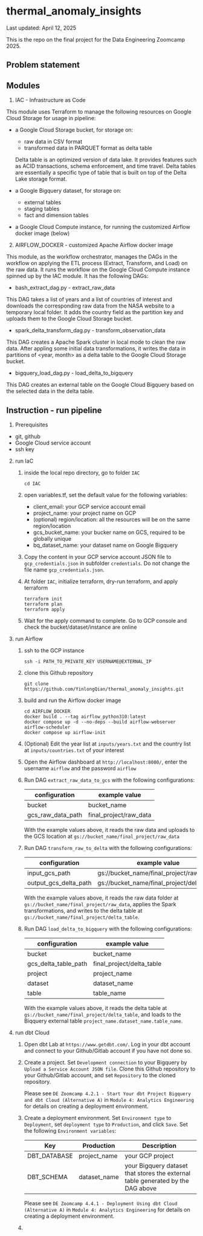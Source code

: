 # thermal_anomaly_insights
Last updated: April 12, 2025

This is the repo on the final project for  the Data Engineering Zoomcamp 2025.

## Problem statement



## Modules
1. IAC - Infrastructure as Code

This module uses Terraform to manage the following resources on Google Cloud Storage for usage in pipeline:
- a Google Cloud Storage bucket, for storage on:
    - raw data in CSV format
    - transformed data in PARQUET format as delta table

    Delta table is an optimized version of data lake. It provides features such as ACID transactions, schema enforcement, and time travel. Delta tables are essentially a specific type of table that is built on top of the Delta Lake storage format.

- a Google Bigquery dataset, for storage on:
    - external tables
    - staging tables
    - fact and dimension tables

- a Google Cloud Compute instance, for running the customized Airflow docker image (below)

2. AIRFLOW_DOCKER - customized Apache Airflow docker image

This module, as the workflow orchestrator, manages the DAGs in the workflow on applying the ETL process (Extract, Transform, and Load) on the raw data. It runs the workflow on the Google Cloud Compute instance spinned up by the IAC module. It has the following DAGs:
- bash_extract_dag.py - extract_raw_data

This DAG takes a list of years and a list of countries of interest and downloads the corresponding raw data from the NASA website to a temporary local folder. It adds the country field as the partition key and uploads them to the Google Cloud Storage bucket.

- spark_delta_transform_dag.py - transform_observation_data

This DAG creates a Apache Spark cluster in local mode to clean the raw data. After appling some initial data transformations, it writes the data in partitions of <year, month> as a delta table to the Google Cloud Storage bucket.

- bigquery_load_dag.py - load_delta_to_bigquery

This DAG creates an external table on the Google Cloud Bigquery based on the selected data in the delta table.




## Instruction - run pipeline
1. Prerequisites
- git, github
- Google Cloud service account
- ssh key



2. run IaC
    1. inside the local repo directory, go to folder `IAC`

        `cd IAC`

    2. open variables.tf, set the default value for the following variables:
        * client_email: your GCP service account email
        * project_name: your project name on GCP
        * (optional) region/location: all the resources will be on the same region/location
        * gcs_bucket_name: your bucker name on GCS, required to be globally unique
        * bq_dataset_name: your dataset name on Google Bigquery

    3. Copy the content in your GCP service account JSON file to `gcp_credentials.json` in subfolder `credentials`. Do not change the file name `gcp_credentials.json`.

    4. At folder `IAC`, initialize terraform, dry-run terraform, and apply terraform

        ```
        terraform init
        terraform plan
        terraform apply
        ```

    5. Wait for the apply command to complete. Go to GCP console and check the bucket/dataset/instance are online


3. run Airflow
    1. ssh to the GCP instance

        ```
        ssh -i PATH_TO_PRIVATE_KEY USERNAME@EXTERNAL_IP
        ```

    2. clone this Github repository

        ```
        git clone https://github.com/YinlongQian/thermal_anomaly_insights.git
        ```

    3. build and run the Airflow docker image

        ```
        cd AIRFLOW_DOCKER
        docker build . --tag airflow_python310:latest
        docker compose up -d --no-deps --build airflow-webserver airflow-scheduler
        docker compose up airflow-init
        ```

    4. (Optional) Edit the year list at `inputs/years.txt` and the country list at `inputs/countries.txt` of your interest

    5. Open the Airflow dashboard at `http://localhost:8080/`, enter the username `airflow` and the password `airflow`

    6. Run DAG `extract_raw_data_to_gcs`    with the following configurations:

        | configuration     | example value          |
        | --------          | -------                |
        | bucket            | bucket_name            |
        | gcs_raw_data_path | final_project/raw_data |

        With the example values above, it reads the raw data and uploads to the GCS location at `gs://bucket_name/final_project/raw_data`

    7. Run DAG `transform_raw_to_delta` with the following configurations:

        | configuration         | example value                              |
        | --------              | -------                                    |
        | input_gcs_path        | gs://bucket_name/final_project/raw_data    |
        | output_gcs_delta_path | gs://bucket_name/final_project/delta_table |

        With the example values above, it reads the raw data folder at `gs://bucket_name/final_project/raw_data`, applies the Spark transformations, and writes to the delta table at `gs://bucket_name/final_project/delta_table`.

    8. Run DAG `load_delta_to_bigquery` with the following configurations:

        | configuration        | example value               |
        | --------             | -------                     |
        | bucket               | bucket_name                 |
        | gcs_delta_table_path | final_project/delta_table   |
        | project              | project_name                |
        | dataset              | dataset_name                |
        | table                | table_name                  |

        With the example values above, it reads the delta table at `gs://bucket_name/final_project/delta_table`, and loads to the Biqquery external table `project_name.dataset_name.table_name`.


 
4. run dbt Cloud

    1. Open dbt Lab at `https://www.getdbt.com/`. Log in your dbt account and connect to your Github/Gitlab account if you have not done so.

    2. Create a project. Set `Development connection` to your Bigquery by `Upload a Service Account JSON file`. Clone this Github repository to your Github/Gitlab account, and set `Repository` to the cloned repository.

        Please see `DE Zoomcamp 4.2.1 - Start Your dbt Project Bigquery and dbt Cloud (Alternative A)` in `Module 4: Analytics Engineering` for details on creating a deployment environment.

    3. Create a deployment environment. Set `Environment type` to `Deployment`, set `deployment type` to `Production`, and click `Save`. Set the following `Environment variables`:

        | Key          | Production   | Description                                                                     |
        | --------     | -------      | -------                                                                         |
        | DBT_DATABASE | project_name | your GCP project                                                                |
        | DBT_SCHEMA   | dataset_name | your Bigquery dataset that stores the external table generated by the DAG above |

        Please see `DE Zoomcamp 4.4.1 - Deployment Using dbt Cloud (Alternative A)` in `Module 4: Analytics Engineering` for details on creating a deployment environment.

    4. 



